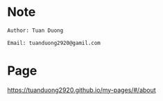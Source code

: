 # Note
```bash
Author: Tuan Duong 
```
```bash
Email: tuanduong2920@gamil.com
```

# Page


https://tuanduong2920.github.io/my-pages/#/about

